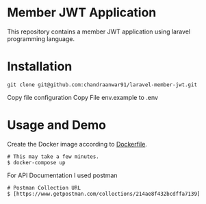 # Member JWT Application

This repository contains a member JWT application using laravel programming language.

# Installation
```shell
git clone git@github.com:chandraanwar91/laravel-member-jwt.git
```
Copy file configuration
Copy File env.example to .env

# Usage and Demo

Create the Docker image according to [Dockerfile](Dockerfile).

```shell
# This may take a few minutes.
$ docker-compose up
```

For API Documentation I used postman

```shell
# Postman Collection URL 
$ [https://www.getpostman.com/collections/214ae8f432bcdffa7139]
```
